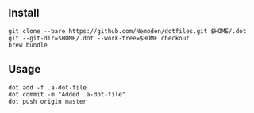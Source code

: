 Install
---

    git clone --bare https://github.com/Nemoden/dotfiles.git $HOME/.dot
    git --git-dir=$HOME/.dot --work-tree=$HOME checkout
    brew bundle

Usage
---

    dot add -f .a-dot-file
    dot commit -m "Added .a-dot-file"
    dot push origin master
